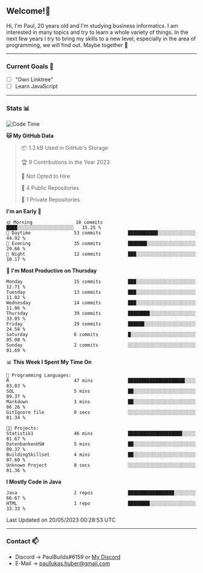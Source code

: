 ## Welcome!👋

Hi, I'm Paul, 20 years old and I'm studying business informatics. I am interested in many topics and try to learn a whole variety of things. In the next few years I try to bring my skills to a new level, especially in the area of programming, we will find out.
Maybe together 🤙

---
### Current Goals 🥅

- [ ] "Own Linktree"
- [ ] Learn JavaScript

---
### Stats 📊

<!--START_SECTION:waka-->
![Code Time](http://img.shields.io/badge/Code%20Time-65%20hrs%209%20mins-blue)

**🐱 My GitHub Data** 

> 📦 1.2 kB Used in GitHub's Storage 
 > 
> 🏆 9 Contributions in the Year 2023
 > 
> 🚫 Not Opted to Hire
 > 
> 📜 4 Public Repositories 
 > 
> 🔑 1 Private Repositories 
 > 
**I'm an Early 🐤** 

```text
🌞 Morning                18 commits          ████░░░░░░░░░░░░░░░░░░░░░   15.25 % 
🌆 Daytime                53 commits          ███████████░░░░░░░░░░░░░░   44.92 % 
🌃 Evening                35 commits          ███████░░░░░░░░░░░░░░░░░░   29.66 % 
🌙 Night                  12 commits          ███░░░░░░░░░░░░░░░░░░░░░░   10.17 % 
```
📅 **I'm Most Productive on Thursday** 

```text
Monday                   15 commits          ███░░░░░░░░░░░░░░░░░░░░░░   12.71 % 
Tuesday                  13 commits          ███░░░░░░░░░░░░░░░░░░░░░░   11.02 % 
Wednesday                14 commits          ███░░░░░░░░░░░░░░░░░░░░░░   11.86 % 
Thursday                 39 commits          ████████░░░░░░░░░░░░░░░░░   33.05 % 
Friday                   29 commits          ██████░░░░░░░░░░░░░░░░░░░   24.58 % 
Saturday                 6 commits           █░░░░░░░░░░░░░░░░░░░░░░░░   05.08 % 
Sunday                   2 commits           ░░░░░░░░░░░░░░░░░░░░░░░░░   01.69 % 
```


📊 **This Week I Spent My Time On** 

```text
💬 Programming Languages: 
R                        47 mins             █████████████████████░░░░   83.03 % 
SQL                      5 mins              ██░░░░░░░░░░░░░░░░░░░░░░░   09.37 % 
Markdown                 3 mins              ██░░░░░░░░░░░░░░░░░░░░░░░   06.26 % 
GitIgnore file           0 secs              ░░░░░░░░░░░░░░░░░░░░░░░░░   01.34 % 

🐱‍💻 Projects: 
Statistik1               46 mins             ████████████████████░░░░░   81.67 % 
DatenbankenHSW           5 mins              ██░░░░░░░░░░░░░░░░░░░░░░░   09.37 % 
BuildingSkillset         4 mins              ██░░░░░░░░░░░░░░░░░░░░░░░   07.60 % 
Unknown Project          0 secs              ░░░░░░░░░░░░░░░░░░░░░░░░░   01.36 % 
```

**I Mostly Code in Java** 

```text
Java                     2 repos             █████████████████░░░░░░░░   66.67 % 
HTML                     1 repo              ████████░░░░░░░░░░░░░░░░░   33.33 % 
```




 Last Updated on 20/05/2023 00:28:53 UTC
<!--END_SECTION:waka-->

---
### Contact 📫

* Discord -> PaulBuilds#6159 or [My Discord](https://discord.gg/7kq6UnB)
* E-Mail -> paullukas.huber@gmail.com
